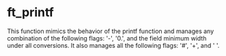 # ft_printf
This function mimics the behavior of the printf function and manages any combination of the following flags: '-', '0.', and the field minimum width under all conversions. It also manages all the following flags: '#', '+', and ' '.

